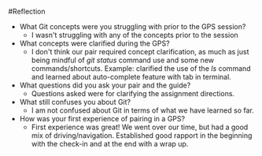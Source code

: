 #Reflection 
* What Git concepts were you struggling with prior to the GPS session?
    - I wasn't struggling with any of the concepts prior to the session
* What concepts were clarified during the GPS?
    - I don't think our pair required concept clarification, as much as just being mindful of *git status* command use and some new commands/shortcuts. Example: clarified the use of the *ls* command and learned about auto-complete feature with tab in terminal. 
* What questions did you ask your pair and the guide?
    - Questions asked were for clarifying the assignment directions. 
* What still confuses you about Git?
    - I am not confused about Git in terms of what we have learned so far. 
* How was your first experience of pairing in a GPS?
    - First experience was great! We went over our time, but had a good mix of driving/navigation. Established good rapport in the beginning with the check-in and at the end with a wrap up. 